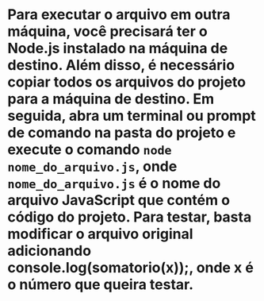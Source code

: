 # Para executar o arquivo em outra máquina, você precisará ter o Node.js instalado na máquina de destino. Além disso, é necessário copiar todos os arquivos do projeto para a máquina de destino. Em seguida, abra um terminal ou prompt de comando na pasta do projeto e execute o comando `node nome_do_arquivo.js`, onde `nome_do_arquivo.js` é o nome do arquivo JavaScript que contém o código do projeto. Para testar, basta modificar o arquivo original adicionando console.log(somatorio(x));, onde x é o número que queira testar. 

